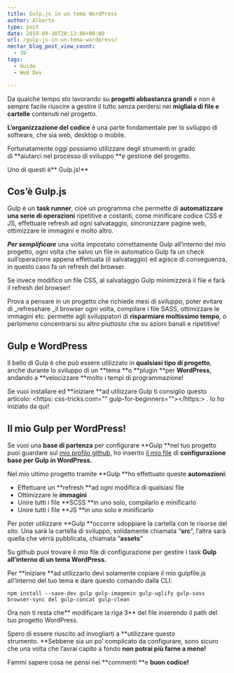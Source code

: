 ```yaml
---
title: Gulp.js in un tema WordPress
author: Alberto
type: post
date: 2019-09-30T20:13:00+00:00
url: /gulp-js-in-un-tema-wordpress/
nectar_blog_post_view_count:
  - 39
tags:
  - Guide
  - Web Dev

---
```

Da qualche tempo sto lavorando su **progetti abbastanza grandi** e non è sempre facile riuscire a gestire il tutto senza perdersi nei **migliaia di file e cartelle** contenuti nel progetto.

**L’organizzazione del codice** è una parte fondamentale per lo sviluppo di software, che sia web, desktop o mobile.

Fortunatamente oggi possiamo utilizzare degli strumenti in grado di **aiutarci nel processo di sviluppo **e gestione del progetto.

Uno di questi è** Gulp.js!**

## Cos’è Gulp.js

Gulp è un **task runner**, cioè un programma che permette di **automatizzare una serie di operazioni** ripetitive e costanti, come minificare codice CSS e JS, effettuare refresh ad ogni salvataggio, sincronizzare pagine web, ottimizzare le immagini e molto altro.

_**Per semplificare**_ una volta impostato correttamente Gulp all’interno del mio progetto, ogni volta che salvo un file in automatico Gulp fa un check sull’operazione appena effettuata (il salvataggio) ed agisce di conseguenza, in questo caso fa un refresh del browser.

Se invece modifico un file CSS, al salvataggio Gulp minimizzerà il file e farà il refresh del browser!

Prova a pensare in un progetto che richiede mesi di sviluppo, poter evitare di _refresshare _il browser ogni volta, compilare i file SASS, ottimizzare le immagini etc. permette agli sviluppatori di **risparmiare moltissimo tempo**, o perlomeno concentrarsi su altro piuttosto che su azioni banali e ripetitive!

## Gulp e WordPress

Il bello di Gulp è che può essere utilizzato in **qualsiasi tipo di progetto**, anche durante lo sviluppo di un **tema **o **plugin **per **WordPress**, andando a **velocizzare **molto i tempi di programmazione!

Se vuoi installare ed **iniziare **ad utilizzare Gulp ti consiglio questo articolo: <https: css-tricks.com="" gulp-for-beginners=""></https:> . Io ho iniziato da qui!

## Il mio Gulp per WordPress!

Se vuoi una **base di partenza** per configurare **Gulp **nel tuo progetto puoi guardare sul <a href="https://github.com/alby-dev/" rel="noreferrer noopener" target="_blank">mio profilo github</a>, ho inserito <a href="https://github.com/alby-dev/gulp-for-wordpress" rel="noreferrer noopener" target="_blank">il mio file</a> di **configurazione base per Gulp in WordPress.**

Nel mio ultimo progetto tramite **Gulp **ho effettuato queste **automazioni**:

  * Effettuare un **refresh **ad ogni modifica di qualsiasi file
  * Ottimizzare le **immagini**
  * Unire tutti i file **SCSS **in uno solo, compilarlo e minificarlo
  * Unire tutti i file **JS **in uno solo e minificarlo

Per poter utilizzare **Gulp **occorre sdoppiare la cartella con le risorse del sito. Una sarà la cartella di sviluppo, solidamente chiamata “**src**“, l’altra sarà quella che verrà pubblicata, chiamata “**assets**“

Su github puoi trovare il mio file di configurazione per gestire i task **Gulp all’interno di un tema WordPress.**

Per **iniziare **ad utilizzarlo devi solamente copiare il mio gulpfile.js all’interno del tuo tema e dare questo comando dalla CLI:

<pre class="wp-block-code"><code>npm install --save-dev gulp gulp-imagemin gulp-uglify gulp-sass browser-sync del gulp-concat gulp-clean</code></pre>

Ora non ti resta che** modificare la riga 3** del file inserendo il path del tuo progetto WordPress.

Spero di essere riuscito ad invogliarti a **utilizzare questo strumento. **Sebbene sia un po’ complicato da configurare, sono sicuro che una volta che l’avrai capito a fondo **non potrai più farne a meno!**

Fammi sapere cosa ne pensi nei **commenti **e **buon codice!**